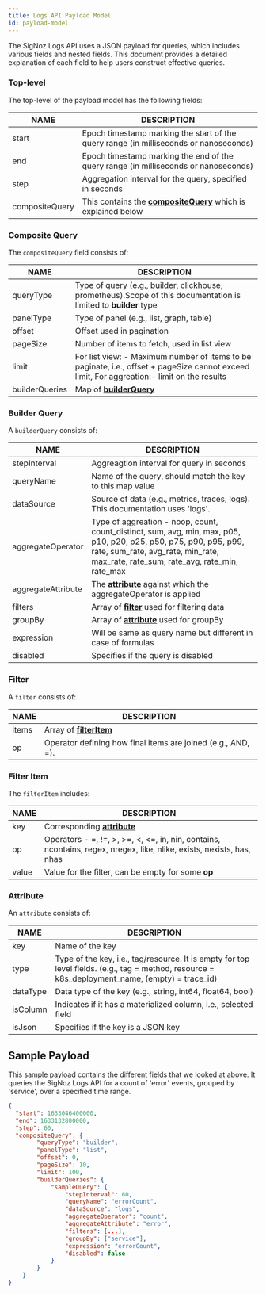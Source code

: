 ```yaml
---
title: Logs API Payload Model
id: payload-model
---
```


The SigNoz Logs API uses a JSON payload for queries, which includes various fields and nested fields. This document provides a detailed explanation of each field to help users construct effective queries.

### Top-level  

The top-level of the payload model has the following fields:

|  NAME  | DESCRIPTION  |
|---|---|
|start| Epoch timestamp marking the start of the query range (in milliseconds or nanoseconds) |
|end | Epoch timestamp marking the end of the query range (in milliseconds or nanoseconds) |
|step | Aggregation interval for the query, specified in seconds |
|compositeQuery | This contains the [**compositeQuery**](#composite-query) which is explained below |

### Composite Query

The `compositeQuery` field consists of:

|  NAME  | DESCRIPTION  |
|---|---|
|queryType| Type of query (e.g., builder, clickhouse, prometheus).Scope of this documentation is limited to **builder** type|
|panelType| Type of panel (e.g., list, graph, table) |
|offset| Offset used in pagination |
|pageSize| Number of items to fetch, used in list view |
|limit| For list view: - Maximum number of items to be paginate, i.e., offset + pageSize cannot exceed limit, For aggreation:- limit on the results  |
|builderQueries | Map of [**builderQuery**](#builder-query) |

### Builder Query

A `builderQuery` consists of:

|  NAME  | DESCRIPTION  |
|---|---|
|stepInterval| Aggreagtion interval for query in seconds |
|queryName| Name of the query, should match the key to this map value | 
|dataSource| Source of data (e.g., metrics, traces, logs). This documentation uses 'logs'. |
|aggregateOperator| Type of aggreation - noop, count, count_distinct, sum, avg, min, max, p05, p10, p20, p25, p50, p75, p90, p95, p99, rate, sum_rate, avg_rate, min_rate, max_rate, rate_sum, rate_avg, rate_min, rate_max|
|aggregateAttribute| The [**attribute**](#attribute) against which the aggregateOperator is applied |
|filters| Array of [**filter**](#filter) used for filtering data|
|groupBy| Array  of [**attribute**](#attribute) used for groupBy|
|expression| Will be same as query name but different in case of formulas|
|disabled| Specifies if the query is disabled |


### Filter

A `filter` consists of:

|  NAME  | DESCRIPTION  |
|---|---|
|items| Array of [**filterItem**](#filter-item)|
|op| Operator defining how final items are joined (e.g., AND, =).

### Filter Item

The `filterItem` includes:

|  NAME  | DESCRIPTION  |
|---|---|
|key | Corresponding [**attribute**](#attribute) |
|op| Operators -  =, !=, >, >=, <, <=, in, nin, contains, ncontains, regex, nregex, like, nlike, exists, nexists, has, nhas |
|value | Value for the filter, can be empty for some **op** |

### Attribute 

An `attribute` consists of:

|  NAME  | DESCRIPTION  |
|---|---|
|key| Name of the key |
|type| Type of the key, i.e., tag/resource. It is empty for top level fields. (e.g., tag = method, resource = k8s_deployment_name, (empty) = trace_id) |
|dataType| Data type of the key (e.g., string, int64, float64, bool) |
|isColumn| Indicates if it has a materialized column, i.e., selected field |
|isJson| Specifies if the key is a JSON key |

## Sample Payload
This sample payload contains the different fields that we looked at above. It queries the SigNoz Logs API for a count of 'error' events, grouped by 'service', over a specified time range.

```json
{
  "start": 1633046400000,
  "end": 1633132800000,
  "step": 60,
  "compositeQuery": {
        "queryType": "builder",
        "panelType": "list",
        "offset": 0,
        "pageSize": 10,
        "limit": 100,
        "builderQueries": {
            "sampleQuery": {
                "stepInterval": 60,
                "queryName": "errorCount",
                "dataSource": "logs",
                "aggregateOperator": "count",
                "aggregateAttribute": "error",
                "filters": [...],
                "groupBy": ["service"],
                "expression": "errorCount",
                "disabled": false
            }
        }
    }
}

```